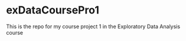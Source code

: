 exDataCoursePro1
================

This is the repo for my course project 1 in the Exploratory Data Analysis course
